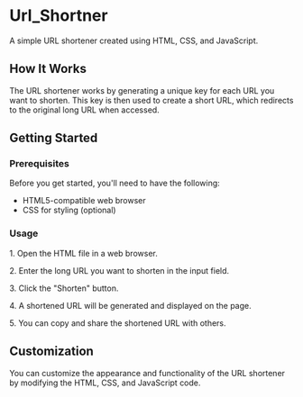   # Url_Shortner
<p>A simple URL shortener created using HTML, CSS, and JavaScript.</p>

<h2>How It Works</h2>
    <p>The URL shortener works by generating a unique key for each URL you want to shorten. This key is then used to create a short URL, which redirects to the original long URL when accessed.</p>

<h2>Getting Started</h2>

<h3>Prerequisites</h3>
    <p>Before you get started, you'll need to have the following:</p>
    <ul>
        <li>HTML5-compatible web browser</li>
        <li>CSS for styling (optional)</li>
    </ul>

 <h3>Usage</h3>
    <p>1. Open the HTML file in a web browser.</p>
    <p>2. Enter the long URL you want to shorten in the input field.</p>
    <p>3. Click the "Shorten" button.</p>
    <p>4. A shortened URL will be generated and displayed on the page.</p>
    <p>5. You can copy and share the shortened URL with others.</p>

  <h2>Customization</h2>
    <p>You can customize the appearance and functionality of the URL shortener by modifying the HTML, CSS, and JavaScript code.</p>



 
